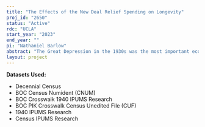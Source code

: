 ```yaml
---
title: "The Effects of the New Deal Relief Spending on Longevity"
proj_id: "2650"
status: "Active"
rdc: "UCLA"
start_year: "2023"
end_year: ""
pi: "Nathaniel Barlow"
abstract: "The Great Depression in the 1930s was the most important economic downturn in modern history. Prices went down by 27% (BLS), Unemployment rose by 25%, and one-third of the banks at the moment failed (Richardson 2007). In 1933, President Roosevelt decided to approve several programs for relief and recovery to overcome the great depression, the New Deal. Yet, there is scant literature exploring the long-term effects of the New Deal relief spending on health outcomes. This project will study the long-term effects of the New Deal relief spending on longevity by exploiting county-level variation on the New Deal spending by program while accounting for the severity of the crisis. It will further investigate mechanism through which New Deal spending may influence longevity and explore heterogeneous effects by cohort, gender and Socio-Economic Status."
layout: project
---
```


**Datasets Used:**

  - Decennial Census 
  - BOC Census Numident (CNUM) 
  - BOC Crosswalk 1940 IPUMS Research 
  - BOC PIK Crosswalk Census Unedited File (CUF) 
  - 1940 IPUMS Research 
  - Census IPUMS Research 

